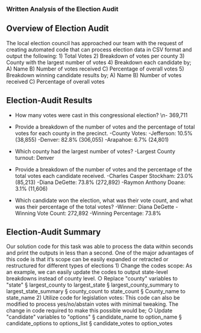 ### **Written Analysis of the Election Audit**

## **Overview of Election Audit**

The local election council has approached our team with the request of creating automated code that can process election data in CSV format and output the following:
		1) Total Votes
		2) Breakdown of votes per county
		3) County with the largest number of votes
		4) Breakdown each candidate by;
			A) Name B) Number of votes received C) Percentage of overall votes
		5) Breakdown winning candidate results by;
			A) Name B) Number of votes received C) Percentage of overall votes
	
## **Election-Audit Results**
- How many votes were cast in this congressional election?
  \n- 369,711	
- Provide a breakdown of the number of votes and the percentage of total votes for each county in the precinct.
  -County Votes:
  -Jefferson: 10.5% (38,855)
  -Denver: 82.8% (306,055)
  -Arapahoe: 6.7% (24,801)
			
- Which county had the largest number of votes?
    -Largest County turnout: Denver
			
- Provide a breakdown of the number of votes and the percentage of the total votes each candidate received.
  -Charles Casper Stockham: 23.0% (85,213)
  -Diana DeGette: 73.8% (272,892)
  -Raymon Anthony Doane: 3.1% (11,606)
			
- Which candidate won the election, what was their vote count, and what was their percentage of the total votes?
  -Winner: Diana DeGette
  -Winning Vote Count: 272,892
  -Winning Percentage: 73.8%
			
		
## **Election-Audit Summary**

Our solution code for this task was able to process the data within seconds and print the outputs in less than a second.
One of the major advantages of this code is that it’s scope can be easily expanded or retracted or restructured for different types of elections
	1) Change the codes scope: As an example, we can easily update the codes to output state-level breakdowns instead of county level.
		○ Replace "county" variables to "state"
			§ largest_county to largest_state
			§ largest_county_summary to largest_state_summary
			§ county_count to state_count
			§ County_name to state_name
	2) Utilize code for legislation votes: This code can also be modified to process yes/no/abstain votes with minimal tweaking. The change in code required to make this possible would be;
		○ Update "candidate" variables to "options"
			§ candidate_name to option_name
			§ candidate_options to options_list
			§ candidate_votes to option_votes
